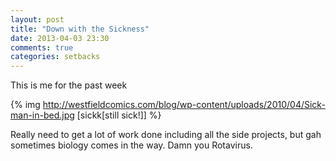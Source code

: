 ```yaml
---
layout: post
title: "Down with the Sickness"
date: 2013-04-03 23:30
comments: true
categories: setbacks
---
```

This is me for the past week

{% img http://westfieldcomics.com/blog/wp-content/uploads/2010/04/Sick-man-in-bed.jpg [sickk[still sick!]] %}

Really need to get a lot of work done including all the side projects, but gah sometimes biology comes in the way. Damn you Rotavirus.
